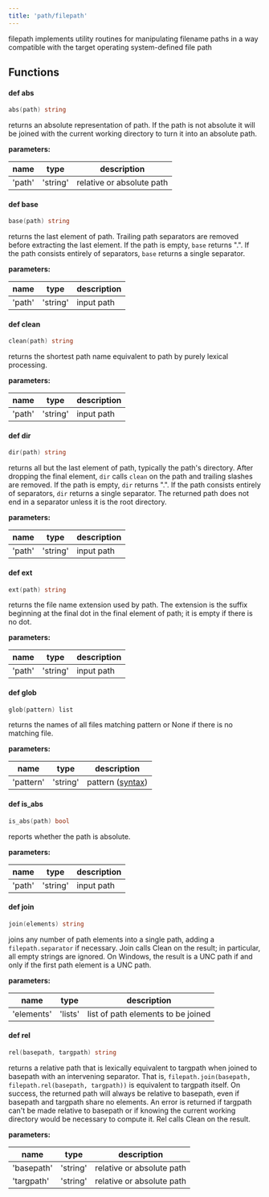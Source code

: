 ```yaml
---
title: 'path/filepath'
---
```


filepath implements utility routines for manipulating filename paths in a way compatible with the target operating system-defined file path
## Functions


#### def <b>abs</b>
```go
abs(path) string
```
returns an absolute representation of path. If the path is not absolute it will be joined with the current working directory to turn it into an absolute path.

**parameters:**

| name | type | description |
|------|------|-------------|
| 'path' | 'string' | relative or absolute path |



#### def <b>base</b>
```go
base(path) string
```
returns the last element of path. Trailing path separators are removed before extracting the last element. If the path is empty, `base` returns ".". If the path consists entirely of separators, `base` returns a single separator.

**parameters:**

| name | type | description |
|------|------|-------------|
| 'path' | 'string' | input path |



#### def <b>clean</b>
```go
clean(path) string
```
returns the shortest path name equivalent to path by purely lexical processing.

**parameters:**

| name | type | description |
|------|------|-------------|
| 'path' | 'string' | input path |



#### def <b>dir</b>
```go
dir(path) string
```
returns all but the last element of path, typically the path's directory. After dropping the final element, `dir` calls `clean` on the path and trailing slashes are removed. If the path is empty, `dir` returns ".". If the path consists entirely of separators, `dir` returns a single separator. The returned path does not end in a separator unless it is the root directory.

**parameters:**

| name | type | description |
|------|------|-------------|
| 'path' | 'string' | input path |



#### def <b>ext</b>
```go
ext(path) string
```
returns the file name extension used by path. The extension is the suffix beginning at the final dot in the final element of path; it is empty if there is no dot.

**parameters:**

| name | type | description |
|------|------|-------------|
| 'path' | 'string' | input path |



#### def <b>glob</b>
```go
glob(pattern) list
```
returns the names of all files matching pattern or None if there is no matching file.

**parameters:**

| name | type | description |
|------|------|-------------|
| 'pattern' | 'string' | pattern ([syntax](https://golang.org/pkg/path/filepath/#Match)) |



#### def <b>is_abs</b>
```go
is_abs(path) bool
```
reports whether the path is absolute.

**parameters:**

| name | type | description |
|------|------|-------------|
| 'path' | 'string' | input path |



#### def <b>join</b>
```go
join(elements) string
```
joins any number of path elements into a single path, adding a `filepath.separator` if necessary. Join calls Clean on the result; in particular, all empty strings are ignored. On Windows, the result is a UNC path if and only if the first path element is a UNC path.

**parameters:**

| name | type | description |
|------|------|-------------|
| 'elements' | 'lists' | list of path elements to be joined |



#### def <b>rel</b>
```go
rel(basepath, targpath) string
```
returns a relative path that is lexically equivalent to targpath when joined to basepath with an intervening separator. That is, `filepath.join(basepath, filepath.rel(basepath, targpath))` is equivalent to targpath itself. On success, the returned path will always be relative to basepath, even if basepath and targpath share no elements. An error is returned if targpath can't be made relative to basepath or if knowing the current working directory would be necessary to compute it. Rel calls Clean on the result.

**parameters:**

| name | type | description |
|------|------|-------------|
| 'basepath' | 'string' | relative or absolute path |
| 'targpath' | 'string' | relative or absolute path |



